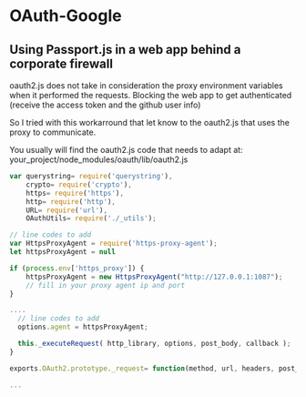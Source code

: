 # OAuth-Google
## Using Passport.js in a web app behind a corporate firewall
oauth2.js does not take in consideration the proxy environment variables when it performed the requests. Blocking the web app to get authenticated (receive the access token and the github user info)

So I tried with this workarround that let know to the oauth2.js that uses the proxy to communicate.

You usually will find the oauth2.js code that needs to adapt at: your_project/node_modules/oauth/lib/oauth2.js

```JavaScript
var querystring= require('querystring'),
    crypto= require('crypto'),
    https= require('https'),
    http= require('http'),
    URL= require('url'),
    OAuthUtils= require('./_utils');

// line codes to add
var HttpsProxyAgent = require('https-proxy-agent');
let httpsProxyAgent = null

if (process.env['https_proxy']) {
    httpsProxyAgent = new HttpsProxyAgent("http://127.0.0.1:1087");
    // fill in your proxy agent ip and port
}

....
  // line codes to add
  options.agent = httpsProxyAgent;

  this._executeRequest( http_library, options, post_body, callback );
}

exports.OAuth2.prototype._request= function(method, url, headers, post_body, access_token, callback) {

...
```